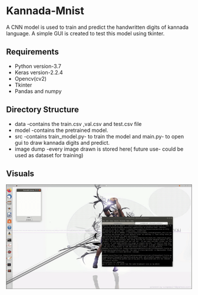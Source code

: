 # Kannada-Mnist
A CNN model is used to train and predict the handwritten digits of kannada language. A simple GUI is created to test this model using tkinter. 
## Requirements
- Python version-3.7	  
- Keras version-2.2.4	
- Opencv(cv2)	
- Tkinter	
- Pandas and numpy
## Directory Structure
- data
  -contains the train.csv ,val.csv and test.csv file
- model
  -contains the pretrained model.
- src
  -contains train_model.py- to train the model and main.py- to open gui to draw kannada digits and predict.
- image dump
  -every image drawn is stored here( future use- could be used as dataset for training)
## Visuals
  !["Demo"](/demo/Kannada_canvas.gif)
 
